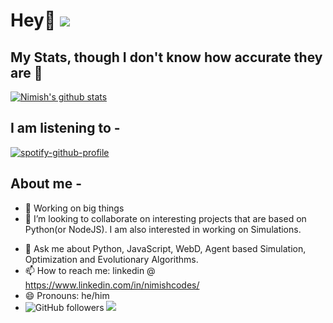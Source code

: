 # Hey👋 <img src="https://media.tenor.com/xWxLptH92UoAAAAi/ali-graham-lil-ye.gif"></img>


## My Stats, though I don't know how accurate they are :thinking:
[![Nimish's github stats](https://github-readme-stats.vercel.app/api?username=nimishverma&theme=great-gatsby&count_private=true&show_icons=true)](https://github.com/nimishverma)


## I am listening to -

[![spotify-github-profile](https://spotify-github-profile.vercel.app/api/view?uid=nimishverma&cover_image=true&theme=default&show_offline=false&background_color=121212&interchange=true&bar_color=53b14f&bar_color_cover=true)](https://spotify-github-profile.vercel.app/api/view?uid=nimishverma&redirect=true)


## About me -
- 🔭 Working on big things
- 👯 I’m looking to collaborate on interesting projects that are based on Python(or NodeJS). I am also interested in working on Simulations.
<!--- 🤔 I’m looking for help with -->
- 💬 Ask me about Python, JavaScript, WebD, Agent based Simulation, Optimization and Evolutionary Algorithms.
- 📫 How to reach me: linkedin @ https://www.linkedin.com/in/nimishcodes/
- 😄 Pronouns: he/him
- ![GitHub followers](https://img.shields.io/github/followers/nimishverma?style=social)            <!--- ![Twitter Follow](https://img.shields.io/twitter/follow/nimish7?style=flat-square) -->    <a href="https://www.linkedin.com/in/nimishcodes/"><img src="https://img.shields.io/badge/linkedin%20-%230077B5.svg?&style=flat&logo=linkedin&logoColor=white"/></a>


